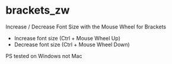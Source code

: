 # brackets_zw
Increase / Decrease Font Size with the Mouse Wheel for Brackets

- Increase font size (Ctrl + Mouse Wheel Up)
- Decrease font size (Ctrl + Mouse Wheel Down)

PS 
tested on Windows not Mac
